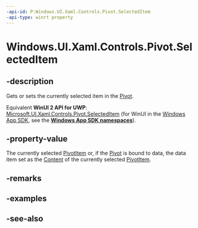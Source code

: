 ```yaml
---
-api-id: P:Windows.UI.Xaml.Controls.Pivot.SelectedItem
-api-type: winrt property
---
```


<!-- Property syntax
public object SelectedItem { get;  set; }
-->

# Windows.UI.Xaml.Controls.Pivot.SelectedItem

## -description
Gets or sets the currently selected item in the [Pivot](pivot.md).

Equivalent **WinUI 2 API for UWP**: [Microsoft.UI.Xaml.Controls.Pivot.SelectedItem](/windows/winui/api/microsoft.ui.xaml.controls.pivot.selecteditem) (for WinUI in the [Windows App SDK](/windows/apps/windows-app-sdk/), see the **[Windows App SDK namespaces](/windows/windows-app-sdk/api/winrt/)**).

## -property-value
The currently selected [PivotItem](pivotitem.md) or, if the [Pivot](pivot.md) is bound to data, the data item set as the [Content](contentcontrol_content.md) of the currently selected [PivotItem](pivotitem.md).

## -remarks

## -examples

## -see-also

